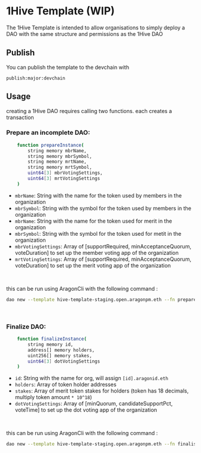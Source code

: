# 1Hive Template (WIP)


The 1Hive Template is intended to allow organisations to simply deploy a DAO with the same structure and permissions as the 1Hive DAO

## Publish
You can publish the template to the devchain with

```
publish:major:devchain
```

## Usage

creating a 1Hive DAO requires calling two functions. each creates a transaction

### Prepare an incomplete DAO:

```sh
    function prepareInstance(
        string memory mbrName,
        string memory mbrSymbol,
        string memory mrtName,
        string memory mrtSymbol,
        uint64[3] mbrVotingSettings,
        uint64[3] mrtVotingSettings
    )
```


- `mbrName`: String with the name for the token used by members in the organization
- `mbrSymbol`: String with the symbol for the token used by members in the organization
- `mbrName`: String with the name for the token used for merit in the organization
- `mbrSymbol`: String with the symbol for the token used for metit in the organization
- `mbrVotingSettings`: Array of [supportRequired, minAcceptanceQuorum, voteDuration] to set up the member voting app of the organization
- `mrtVotingSettings`: Array of [supportRequired, minAcceptanceQuorum, voteDuration] to set up the merit voting app of the organization

<br/>

this can be run using AragonCli with the following command :

```sh
dao new --template hive-template-staging.open.aragonpm.eth --fn prepareInstance --fn-args "BeeToken" BEE "HoneyToken" HONEY  ['"500000000000000000","50000000000000000","604800"'] ['"500000000000000000","50000000000000000","604800"'] --environment rinkeby
```

<br/>

### Finalize DAO:

```sh
    function finalizeInstance(
        string memory id,
        address[] memory holders,
        uint256[] memory stakes,
        uint64[3] dotVotingSettings
    )
```

- `id`: String with the name for org, will assign `[id].aragonid.eth`
- `holders`: Array of token holder addresses
- `stakes`: Array of merit token stakes for holders (token has 18 decimals, multiply token amount `* 10^18`)
- `dotVotingSettings`: Array of [minQuorum, candidateSupportPct, voteTime] to set up the dot voting app of the organization

<br/>

this can be run using AragonCli with the following command :

```sh
dao new --template hive-template-staging.open.aragonpm.eth --fn finaliseInstance --fn-args "BeeHive" ['"0x123456789abcdef0123456789abcdef","0xabcdef9876543210abcdef0987654321"'] ['"1000000000000000000","1000000000000000000"'] ['"500000000000000000","50000000000000000","604800"'] --environment rinkeby
```